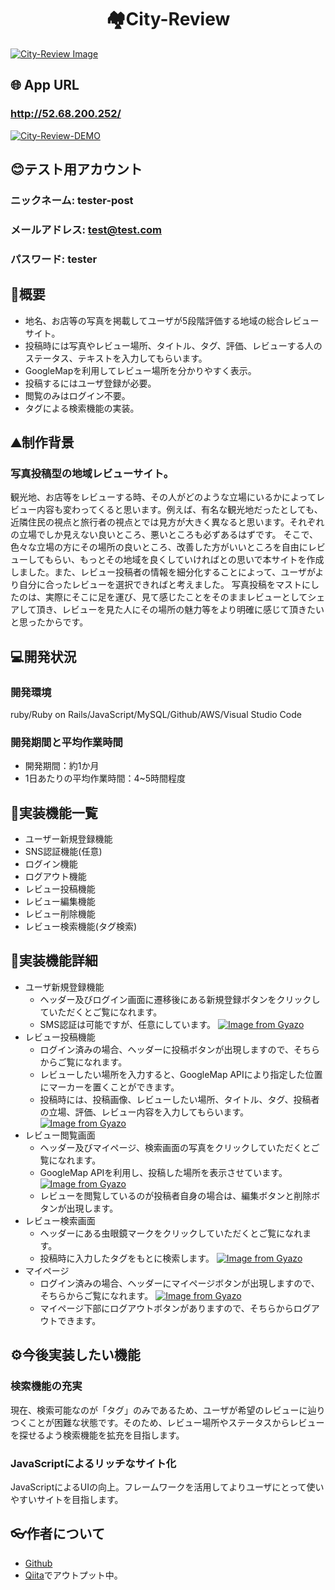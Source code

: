 <h1 align="center">🏘City-Review</h1>


[![City-Review Image](https://i.gyazo.com/d9eaab6e65feccf0f5ab8eec7ca32611.jpg)](https://gyazo.com/d9eaab6e65feccf0f5ab8eec7ca32611)

## 🌐 App URL
### **http://52.68.200.252/**

[![City-Review-DEMO](https://i.gyazo.com/fdc763ad3586ba4174bb62703950727d.gif)](https://gyazo.com/fdc763ad3586ba4174bb62703950727d)

## 😊テスト用アカウント
### ニックネーム: tester-post
### メールアドレス: test@test.com
### パスワード: tester

## 📄概要
- 地名、お店等の写真を掲載してユーザが5段階評価する地域の総合レビューサイト。
- 投稿時には写真やレビュー場所、タイトル、タグ、評価、レビューする人のステータス、テキストを入力してもらいます。
- GoogleMapを利用してレビュー場所を分かりやすく表示。
- 投稿するにはユーザ登録が必要。
- 閲覧のみはログイン不要。
- タグによる検索機能の実装。

## ⛰制作背景
### 写真投稿型の地域レビューサイト。
観光地、お店等をレビューする時、その人がどのような立場にいるかによってレビュー内容も変わってくると思います。例えば、有名な観光地だったとしても、近隣住民の視点と旅行者の視点とでは見方が大きく異なると思います。それぞれの立場でしか見えない良いところ、悪いところも必ずあるはずです。
そこで、色々な立場の方にその場所の良いところ、改善した方がいいところを自由にレビューしてもらい、もっとその地域を良くしていければとの思いで本サイトを作成しました。また、レビュー投稿者の情報を細分化することによって、ユーザがより自分に合ったレビューを選択できればと考えました。
写真投稿をマストにしたのは、実際にそこに足を運び、見て感じたことをそのままレビューとしてシェアして頂き、レビューを見た人にその場所の魅力等をより明確に感じて頂きたいと思ったからです。

## 💻開発状況
### 開発環境
ruby/Ruby on Rails/JavaScript/MySQL/Github/AWS/Visual Studio Code
### 開発期間と平均作業時間
- 開発期間：約1か月
- 1日あたりの平均作業時間：4~5時間程度

## 📔実装機能一覧
- ユーザー新規登録機能
- SNS認証機能(任意)
- ログイン機能
- ログアウト機能
- レビュー投稿機能
- レビュー編集機能
- レビュー削除機能
- レビュー検索機能(タグ検索)

## 📖実装機能詳細
- ユーザ新規登録機能
  - ヘッダー及びログイン画面に遷移後にある新規登録ボタンをクリックしていただくとご覧になれます。
  - SMS認証は可能ですが、任意にしています。
  [![Image from Gyazo](https://i.gyazo.com/7662002e213ca0f266d0a19a2feb7da1.jpg)](https://gyazo.com/7662002e213ca0f266d0a19a2feb7da1)
- レビュー投稿機能
  - ログイン済みの場合、ヘッダーに投稿ボタンが出現しますので、そちらからご覧になれます。
  - レビューしたい場所を入力すると、GoogleMap APIにより指定した位置にマーカーを置くことができます。
  - 投稿時には、投稿画像、レビューしたい場所、タイトル、タグ、投稿者の立場、評価、レビュー内容を入力してもらいます。
  [![Image from Gyazo](https://i.gyazo.com/752875220a7f59daecdbd723d8815784.jpg)](https://gyazo.com/752875220a7f59daecdbd723d8815784)
- レビュー閲覧画面
  - ヘッダー及びマイページ、検索画面の写真をクリックしていただくとご覧になれます。
  - GoogleMap APIを利用し、投稿した場所を表示させています。
  [![Image from Gyazo](https://i.gyazo.com/8c601e0da73c241ab00d7b97c9355200.jpg)](https://gyazo.com/8c601e0da73c241ab00d7b97c9355200)
  - レビューを閲覧しているのが投稿者自身の場合は、編集ボタンと削除ボタンが出現します。
- レビュー検索画面
  - ヘッダーにある虫眼鏡マークをクリックしていただくとご覧になれます。
  - 投稿時に入力したタグをもとに検索します。
  [![Image from Gyazo](https://i.gyazo.com/3991ab9b6bc69f468e67d95882c7713b.jpg)](https://gyazo.com/3991ab9b6bc69f468e67d95882c7713b)
- マイページ
  - ログイン済みの場合、ヘッダーにマイページボタンが出現しますので、そちらからご覧になれます。
  [![Image from Gyazo](https://i.gyazo.com/1d93315e31ee5e53cb11fbdc8489ee97.jpg)](https://gyazo.com/1d93315e31ee5e53cb11fbdc8489ee97)
  - マイページ下部にログアウトボタンがありますので、そちらからログアウトできます。

## ⚙今後実装したい機能
### 検索機能の充実
現在、検索可能なのが「タグ」のみであるため、ユーザが希望のレビューに辿りつくことが困難な状態です。そのため、レビュー場所やステータスからレビューを探せるよう検索機能を拡充を目指します。
### JavaScriptによるリッチなサイト化
JavaScriptによるUIの向上。フレームワークを活用してよりユーザにとって使いやすいサイトを目指します。

## 👓作者について
- [Github](https://github.com/kanato4)
- [Qiita](https://qiita.com/kanato4)でアウトプット中。
